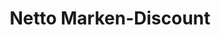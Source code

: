 ---
title: "Netto Marken-Discount"
url: /dinslaken/netto-marken-discount-bassfeldshof/
shop: Supermarkt
---
